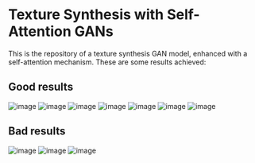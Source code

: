 # Texture Synthesis with Self-Attention GANs

This is the repository of a texture synthesis GAN model, enhanced with a self-attention mechanism.
These are some results achieved:

## Good results
![image](https://github.com/ChiaraGiaca/TextureSAGAN/assets/77294126/64427578-cfc9-4853-b641-05fc8b308250)
![image](https://github.com/ChiaraGiaca/TextureSAGAN/assets/77294126/53394548-9815-46ac-978d-79206f421daa)
![image](https://github.com/ChiaraGiaca/TextureSAGAN/assets/77294126/9ba84436-0b6c-4e1d-8001-6b9757b53739)
![image](https://github.com/ChiaraGiaca/TextureSAGAN/assets/77294126/0417c02f-820b-4875-b238-0763f807628c)
![image](https://github.com/ChiaraGiaca/TextureSAGAN/assets/77294126/b0a405c1-b647-4cb2-945a-0041775e5fd5)
![image](https://github.com/ChiaraGiaca/TextureSAGAN/assets/77294126/91607ec9-4467-48af-86d2-f5cc907e264b)
![image](https://github.com/ChiaraGiaca/TextureSAGAN/assets/77294126/9c0ae0c2-3ab5-423d-80a7-babbd8d66670)








## Bad results
![image](https://github.com/ChiaraGiaca/TextureSAGAN/assets/77294126/fa16e389-f8f7-4536-bef1-2629d800464a)
![image](https://github.com/ChiaraGiaca/TextureSAGAN/assets/77294126/c28f94fa-32fa-48f8-ae3c-a844759ead3b)
![image](https://github.com/ChiaraGiaca/TextureSAGAN/assets/77294126/681224fb-20a8-4d56-896f-f1fdbf7a9bfa)

